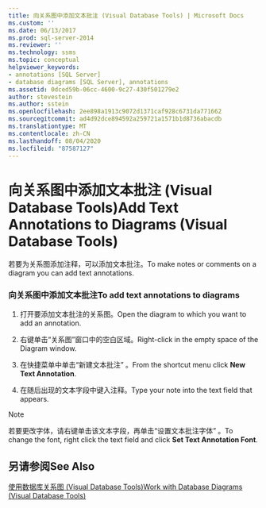```yaml
---
title: 向关系图中添加文本批注 (Visual Database Tools) | Microsoft Docs
ms.custom: ''
ms.date: 06/13/2017
ms.prod: sql-server-2014
ms.reviewer: ''
ms.technology: ssms
ms.topic: conceptual
helpviewer_keywords:
- annotations [SQL Server]
- database diagrams [SQL Server], annotations
ms.assetid: 0dced59b-06cc-4600-9c27-430f501279e2
author: stevestein
ms.author: sstein
ms.openlocfilehash: 2ee898a1913c9072d1371caf928c6731da771662
ms.sourcegitcommit: ad4d92dce894592a259721a1571b1d8736abacdb
ms.translationtype: MT
ms.contentlocale: zh-CN
ms.lasthandoff: 08/04/2020
ms.locfileid: "87587127"
---
```

# <a name="add-text-annotations-to-diagrams-visual-database-tools"></a><span data-ttu-id="427bb-102">向关系图中添加文本批注 (Visual Database Tools)</span><span class="sxs-lookup"><span data-stu-id="427bb-102">Add Text Annotations to Diagrams (Visual Database Tools)</span></span>
  <span data-ttu-id="427bb-103">若要为关系图添加注释，可以添加文本批注。</span><span class="sxs-lookup"><span data-stu-id="427bb-103">To make notes or comments on a diagram you can add text annotations.</span></span>  
  
### <a name="to-add-text-annotations-to-diagrams"></a><span data-ttu-id="427bb-104">向关系图中添加文本批注</span><span class="sxs-lookup"><span data-stu-id="427bb-104">To add text annotations to diagrams</span></span>  
  
1.  <span data-ttu-id="427bb-105">打开要添加文本批注的关系图。</span><span class="sxs-lookup"><span data-stu-id="427bb-105">Open the diagram to which you want to add an annotation.</span></span>  
  
2.  <span data-ttu-id="427bb-106">右键单击“关系图”窗口中的空白区域。</span><span class="sxs-lookup"><span data-stu-id="427bb-106">Right-click in the empty space of the Diagram window.</span></span>  
  
3.  <span data-ttu-id="427bb-107">在快捷菜单中单击“新建文本批注”  。</span><span class="sxs-lookup"><span data-stu-id="427bb-107">From the shortcut menu click **New Text Annotation**.</span></span>  
  
4.  <span data-ttu-id="427bb-108">在随后出现的文本字段中键入注释。</span><span class="sxs-lookup"><span data-stu-id="427bb-108">Type your note into the text field that appears.</span></span>  
  
> [!NOTE]  
>  <span data-ttu-id="427bb-109">若要更改字体，请右键单击该文本字段，再单击“设置文本批注字体”  。</span><span class="sxs-lookup"><span data-stu-id="427bb-109">To change the font, right click the text field and click **Set Text Annotation Font**.</span></span>  
  
## <a name="see-also"></a><span data-ttu-id="427bb-110">另请参阅</span><span class="sxs-lookup"><span data-stu-id="427bb-110">See Also</span></span>  
 [<span data-ttu-id="427bb-111">使用数据库关系图 (Visual Database Tools)</span><span class="sxs-lookup"><span data-stu-id="427bb-111">Work with Database Diagrams &#40;Visual Database Tools&#41;</span></span>](visual-database-tools.md)  
  
  
